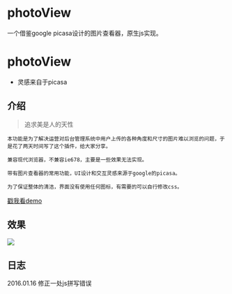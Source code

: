# photoView
一个借鉴google picasa设计的图片查看器，原生js实现。

# photoView
 - 灵感来自于picasa

## 介绍
  > 追求美是人的天性
    
    本功能是为了解决运营对后台管理系统中用户上传的各种角度和尺寸的图片难以浏览的问题，于是花了两天时间写了这个插件，给大家分享。

    兼容现代浏览器，不兼容ie678，主要是一些效果无法实现。

    带有图片查看器的常用功能，UI设计和交互灵感来源于google的picasa。

    为了保证整体的清洁，界面没有使用任何图标，有需要的可以自行修改css。

  [戳我看demo](//jsfiddle.net/Lianer/ycufgx97/embedded/result,html,css,js/)

## 效果
  ![](http://images.cnblogs.com/cnblogs_com/lianer/708083/o_%e6%90%9c%e7%8b%97%e6%88%aa%e5%9b%be20150705161946.png)

## 日志
  2016.01.16 修正一处js拼写错误